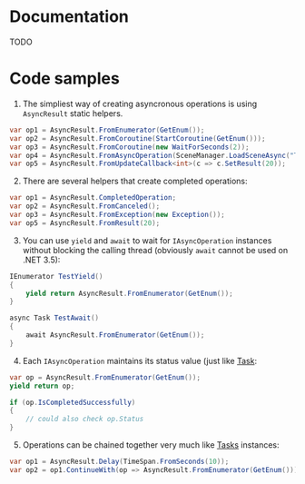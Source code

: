 # Documentation

TODO

# Code samples

1) The simpliest way of creating asyncronous operations is using `AsyncResult` static helpers.

```csharp
var op1 = AsyncResult.FromEnumerator(GetEnum());
var op2 = AsyncResult.FromCoroutine(StartCoroutine(GetEnum()));
var op3 = AsyncResult.FromCoroutine(new WaitForSeconds(2));
var op4 = AsyncResult.FromAsyncOperation(SceneManager.LoadSceneAsync("TestScene"));
var op5 = AsyncResult.FromUpdateCallback<int>(c => c.SetResult(20));
```

2) There are several helpers that create completed operations:

```csharp
var op1 = AsyncResult.CompletedOperation;
var op2 = AsyncResult.FromCanceled();
var op3 = AsyncResult.FromException(new Exception());
var op5 = AsyncResult.FromResult(20);
```

3) You can use `yield` and `await` to wait for `IAsyncOperation` instances without blocking the calling thread (obviously `await` cannot be used on .NET 3.5):

```csharp
IEnumerator TestYield()
{
	yield return AsyncResult.FromEnumerator(GetEnum());
}

async Task TestAwait()
{
	await AsyncResult.FromEnumerator(GetEnum());
}
```

4) Each `IAsyncOperation` maintains its status value (just like [Task](https://docs.microsoft.com/en-us/dotnet/api/system.threading.tasks.task):

```csharp
var op = AsyncResult.FromEnumerator(GetEnum());
yield return op;

if (op.IsCompletedSuccessfully)
{
	// could also check op.Status
}
```

5) Operations can be chained together very much like [Tasks](https://docs.microsoft.com/en-us/dotnet/api/system.threading.tasks.task) instances:

```csharp
var op1 = AsyncResult.Delay(TimeSpan.FromSeconds(10));
var op2 = op1.ContinueWith(op => AsyncResult.FromEnumerator(GetEnum()));
```